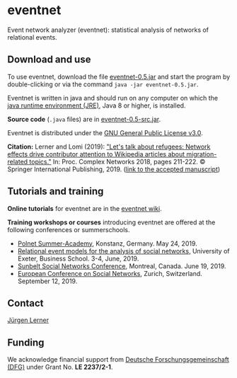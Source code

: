 # eventnet
Event network analyzer (eventnet): statistical analysis of networks of relational events.

## Download and use
To use eventnet, download the file [eventnet-0.5.jar](https://github.com/juergenlerner/eventnet/raw/master/jars/eventnet-0.5.jar) and start the program by double-clicking or via the command `java -jar eventnet-0.5.jar`.

Eventnet is written in java and should run on any computer on which the <a href="http://www.oracle.com/technetwork/java/javase/downloads/index.html">java runtime environment (JRE)</a>, Java 8 or higher, is installed.

**Source code** (```.java``` files) are in [eventnet-0.5-src.jar](https://github.com/juergenlerner/eventnet/raw/master/jars/eventnet-0.5-src.jar).

Eventnet is distributed under the [GNU General Public License v3.0](https://github.com/juergenlerner/eventnet/blob/master/LICENSE).

**Citation:** Lerner and Lomi (2019): ["Let's talk about refugees: Network effects drive contributor attention to Wikipedia articles about migration-related topics."](https://link.springer.com/chapter/10.1007/978-3-030-05414-4_17) In: Proc. Complex Networks 2018, pages 211-222. © Springer International Publishing, 2019. ([link to the accepted manuscript](https://www.inf.uni-konstanz.de/exalgo/publications/ll-ltar-19.pdf))

## Tutorials and training 
**Online tutorials** for eventnet are in the [eventnet wiki](https://github.com/juergenlerner/eventnet/wiki).

**Training workshops or courses** introducing eventnet are offered at the following conferences or summerschools.
* [Polnet Summer-Academy](https://www.polver.uni-konstanz.de/materiellestaatstheorie/polnet/programm/sommerakademie-2019/), Konstanz, Germany. May 24, 2019.
* [Relational event models for the analysis of social networks,](http://business-school.exeter.ac.uk/research/centres/rmc/events/relationaleventmodels/) University of Exeter, Business School. 3-4, June, 2019.
* [Sunbelt Social Networks Conference](http://sunbelt2019.ca), Montreal, Canada. June 19, 2019.
* [European Conference on Social Networks](https://www.eusn2019.ethz.ch/), Zurich, Switzerland. September 12, 2019.

## Contact
[J&uuml;rgen Lerner](https://github.com/juergenlerner)

## Funding
We acknowledge financial support from [Deutsche Forschungsgemeinschaft (DFG)](http://www.dfg.de/en/) under Grant No. **LE 2237/2-1**.
